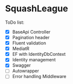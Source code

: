 # SquashLeague
ToDo list:

- [x] BaseApi Controller
- [x] Pagination header
- [x] Fluent validation
- [x] MediatR
- [x] EF with IdentityDbContext
- [x] Identity management
- [x] Swagger
- [ ] Autowrapper
- [ ] Error handling Middleware
